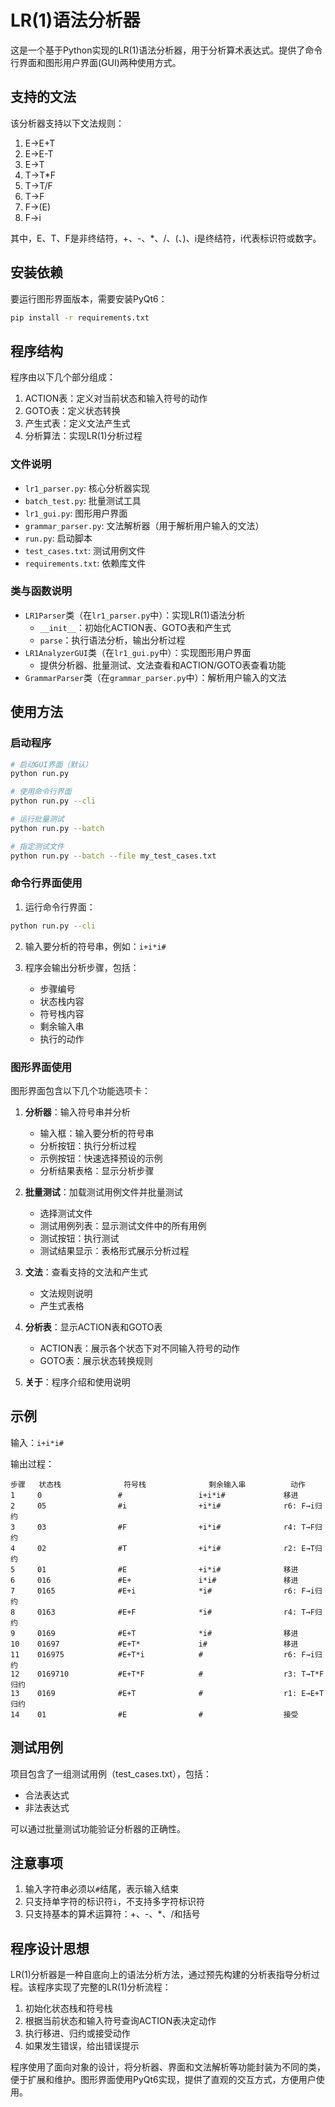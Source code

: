 # LR(1)语法分析器

这是一个基于Python实现的LR(1)语法分析器，用于分析算术表达式。提供了命令行界面和图形用户界面(GUI)两种使用方式。

## 支持的文法

该分析器支持以下文法规则：

1. E→E+T
2. E→E-T
3. E→T
4. T→T*F
5. T→T/F
6. T→F
7. F→(E)
8. F→i

其中，E、T、F是非终结符，+、-、*、/、(、)、i是终结符，i代表标识符或数字。

## 安装依赖

要运行图形界面版本，需要安装PyQt6：

```bash
pip install -r requirements.txt
```

## 程序结构

程序由以下几个部分组成：

1. ACTION表：定义对当前状态和输入符号的动作
2. GOTO表：定义状态转换
3. 产生式表：定义文法产生式
4. 分析算法：实现LR(1)分析过程

### 文件说明

- `lr1_parser.py`: 核心分析器实现
- `batch_test.py`: 批量测试工具
- `lr1_gui.py`: 图形用户界面
- `grammar_parser.py`: 文法解析器（用于解析用户输入的文法）
- `run.py`: 启动脚本
- `test_cases.txt`: 测试用例文件
- `requirements.txt`: 依赖库文件

### 类与函数说明

- `LR1Parser`类（在`lr1_parser.py`中）：实现LR(1)语法分析
  - `__init__`：初始化ACTION表、GOTO表和产生式
  - `parse`：执行语法分析，输出分析过程
- `LR1AnalyzerGUI`类（在`lr1_gui.py`中）：实现图形用户界面
  - 提供分析器、批量测试、文法查看和ACTION/GOTO表查看功能
- `GrammarParser`类（在`grammar_parser.py`中）：解析用户输入的文法

## 使用方法

### 启动程序

```bash
# 启动GUI界面（默认）
python run.py

# 使用命令行界面
python run.py --cli

# 运行批量测试
python run.py --batch

# 指定测试文件
python run.py --batch --file my_test_cases.txt
```

### 命令行界面使用

1. 运行命令行界面：
```bash
python run.py --cli
```

2. 输入要分析的符号串，例如：`i+i*i#`

3. 程序会输出分析步骤，包括：
   - 步骤编号
   - 状态栈内容
   - 符号栈内容
   - 剩余输入串
   - 执行的动作

### 图形界面使用

图形界面包含以下几个功能选项卡：

1. **分析器**：输入符号串并分析
   - 输入框：输入要分析的符号串
   - 分析按钮：执行分析过程
   - 示例按钮：快速选择预设的示例
   - 分析结果表格：显示分析步骤

2. **批量测试**：加载测试用例文件并批量测试
   - 选择测试文件
   - 测试用例列表：显示测试文件中的所有用例
   - 测试按钮：执行测试
   - 测试结果显示：表格形式展示分析过程

3. **文法**：查看支持的文法和产生式
   - 文法规则说明
   - 产生式表格

4. **分析表**：显示ACTION表和GOTO表
   - ACTION表：展示各个状态下对不同输入符号的动作
   - GOTO表：展示状态转换规则

5. **关于**：程序介绍和使用说明

## 示例

输入：`i+i*i#`

输出过程：
```
步骤   状态栈              符号栈              剩余输入串          动作     
1     0                 #                 i+i*i#             移进     
2     05                #i                +i*i#              r6: F→i归约
3     03                #F                +i*i#              r4: T→F归约
4     02                #T                +i*i#              r2: E→T归约
5     01                #E                +i*i#              移进     
6     016               #E+               i*i#               移进     
7     0165              #E+i              *i#                r6: F→i归约
8     0163              #E+F              *i#                r4: T→F归约
9     0169              #E+T              *i#                移进     
10    01697             #E+T*             i#                 移进     
11    016975            #E+T*i            #                  r6: F→i归约
12    0169710           #E+T*F            #                  r3: T→T*F归约
13    0169              #E+T              #                  r1: E→E+T归约
14    01                #E                #                  接受     
```

## 测试用例

项目包含了一组测试用例（test_cases.txt），包括：
- 合法表达式
- 非法表达式

可以通过批量测试功能验证分析器的正确性。

## 注意事项

1. 输入字符串必须以`#`结尾，表示输入结束
2. 只支持单字符的标识符`i`，不支持多字符标识符
3. 只支持基本的算术运算符：+、-、*、/和括号

## 程序设计思想

LR(1)分析器是一种自底向上的语法分析方法，通过预先构建的分析表指导分析过程。该程序实现了完整的LR(1)分析流程：

1. 初始化状态栈和符号栈
2. 根据当前状态和输入符号查询ACTION表决定动作
3. 执行移进、归约或接受动作
4. 如果发生错误，给出错误提示

程序使用了面向对象的设计，将分析器、界面和文法解析等功能封装为不同的类，便于扩展和维护。图形界面使用PyQt6实现，提供了直观的交互方式，方便用户使用。 
